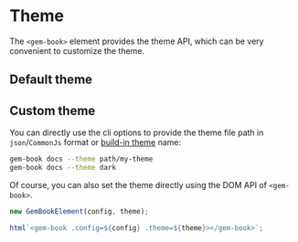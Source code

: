 # Theme

The `<gem-book>` element provides the theme API, which can be very convenient to customize the theme.

## Default theme

<gbp-raw src="src/element/helper/default-theme.ts"></gbp-raw>

## Custom theme

You can directly use the cli options to provide the theme file path in `json`/`CommonJs` format or [build-in theme](https://github.com/mantou132/gem/tree/master/packages/gem-book/themes) name:

```bash
gem-book docs --theme path/my-theme
gem-book docs --theme dark
```

Of course, you can also set the theme directly using the DOM API of `<gem-book>`.

<gbp-code-group>

```js DOM
new GemBookElement(config, theme);
```

```js Lit
html`<gem-book .config=${config} .theme=${theme}></gem-book>`;
```

</gbp-code-group>
